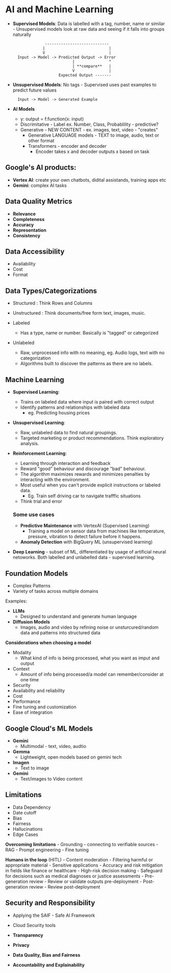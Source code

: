 # AI and Machine Learning

- **Supervised Models**: Data is labelled with a tag, number, name or similar
        - Unsupervised models look at raw data and seeing if it falls into groups naturally


                    ----------------------------
                   |                            |
                   V                            |
        Input -> Model -> Predicted Output -> Error
                                |               ^
                                | **compare**   |
                                V               |
                          Expected Output -------


- **Unsupervised Models**: No tags
        - Supervised uses past examples to predict future values

        Input -> Model -> Generated Example

- **AI Models**
    - y: output = f:function(x: input)
    - Discrimitative - Label ex. Number, Class, Probablility - predictive?
    - Generative - NEW CONTENT - ex. images, text, video - "creates"
        - Generative LANGUAGE models -  TEXT to image, audio, text or other format
        - Transformers - encoder and decoder
            - Encoder takes x and decoder outputs x based on task

## Google's AI products:

- **Vertex AI**: create your own chatbots, didital assistands, training apps etc
- **Gemini**: complex AI tasks

## Data Quality Metrics

- **Relevance**
- **Completeness**
- **Accuracy**
- **Representation**
- **Consistency**

## Data Accessibility

- Availability
- Cost
- Format

## Data Types/Categorizations

- Structured : Think Rows and Columns
- Unstructured : Think documents/free form text, images, music.

- Labeled
    - Has a type, name or number.  Basically is "tagged" or categorized
- Unlabeled
    - Raw, unprocessed info with no meaning, eg. Audio logs, text with no categorization
    - Algorithms built to discover the patterns as there are no labels. 

## Machine Learning

- **Supervised Learning**:
    - Trains on labeled data where input is paired with correct output
    - Identify patterns and relationships with labeled data
        - eg. Predicting housing prices
- **Unsupervised Learning**:
    - Raw, unlabeled data to find natural groupings.
    - Targeted marketing or product recommendations. Think exploratory analysis.
- **Reinforcement Learning**:
    - Learning through interaction and feedback
    - Reward "good" behaviour and discourage "bad" behaviour.
    - The algorithm maximizes rewards and minimizes penalties by interacting with the environment.
    - Most useful when you can't provide explicit instructions or labeled data.
        - Eg. Train self driving car to navigate trafffic situations
    - Think trial and error

    ### Some use cases
    - **Predictive Maintenance** with VertexAI (Supervised Learning)
        - Training a model on sensor data from machines like temperature, pressure, vibration to detect failure before it happens.
    - **Anomaly Detection** with BigQuery ML (unsupervised learning)

- **Deep Learning** - subset of ML, differentiated by usage of artificial neural netoworks. Both labelled and unlabelled data - supervised learning.

## Foundation Models

- Complex Patterns
- Variety of tasks across multiple domains

Examples:

- **LLMs**
    - Designed to understand and generate human language
- **Diffusion Models**
    - Images, audio and video by refining noise or unsturcured/random data and patterns into structured data

**Considerations when choosing a model**

- Modality
    - What kind of info is being processed, what you want as imput and output
- Context
    - Amount of info being processed/a model can remember/consider at one time
- Security
- Availability and reliability
- Cost
- Performance
- Fine tuning and customization
- Ease of integration

## Google Cloud's ML Models

- **Gemini**
    - Multimodal - text, video, audtio
- **Gemma**
    - Lightweight, open models based on gemini tech
- **Imagen**
    - Text to image
- **Gemini**
    - Text/images to Video content

## Limitations

- Data Dependency
- Date cutoff
- Bias
- Fairness
- Hallucinations
- Edge Cases

**Overcoming limitations**
    - Grounding - connecting to verifiable sources
    - RAG
    - Prompt engineering
    - Fine tuning

**Humans in the loop** (HITL)
    - Content moderation
        - Filtering harmful or appropriate material
    - Sensitive applications
        - Accuracy and risk mitigation in fields like finance or healthcare
    - High-risk decision making
        - Safeguard for decisions such as medical diagnoses or justice assessments
    - Pre-generation review
        - Review or validate outputs pre-deployment
    - Post-generation review
        - Review post-deployment

## Security and Responsibility

- Applying the SAIF - Safe AI Framework
- Cloud Security tools

- **Transparency**
- **Privacy**
- **Data Quality, Bias and Fairness**
- **Accountability and Explainability**
